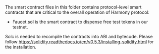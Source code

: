 The smart contract files in this folder contains protocol-level smart contracts that are critical to the overall operation of Harmony protocol:

- Faucet.sol is the smart contract to dispense free test tokens in our testnet.

Solc is needed to recompile the contracts into ABI and bytecode. Please follow https://solidity.readthedocs.io/en/v0.5.3/installing-solidity.html for the installation.
